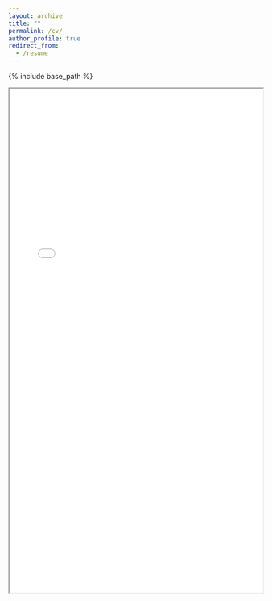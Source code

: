 ```yaml
---
layout: archive
title: ""
permalink: /cv/
author_profile: true
redirect_from:
  - /resume
---
```


{% include base_path %}

<!-- Include a pdf vieweer which hosts the cv.pdf file -->
<iframe src="{{ base_path }}/files/cv.pdf" width="100%" height="1000px"></iframe>